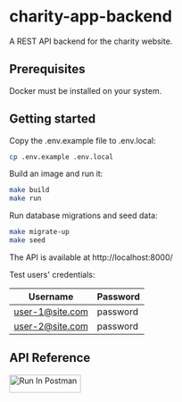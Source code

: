 # charity-app-backend

A REST API backend for the charity website.

## Prerequisites

Docker must be installed on your system.

## Getting started

Copy the .env.example file to .env.local:

```bash
cp .env.example .env.local
```

Build an image and run it:

```bash
make build
make run
```

Run database migrations and seed data:

```bash
make migrate-up
make seed
```

The API is available at http://localhost:8000/

Test users' credentials:

| Username        | Password |
| --------------- | -------- |
| user-1@site.com | password |
| user-2@site.com | password |

## API Reference

[<img src="https://run.pstmn.io/button.svg" alt="Run In Postman" style="width: 128px; height: 32px;">](https://god.gw.postman.com/run-collection/42366834-298e3baa-9f04-4a40-8d37-597928539d3e?action=collection%2Ffork&source=rip_markdown&collection-url=entityId%3D42366834-298e3baa-9f04-4a40-8d37-597928539d3e%26entityType%3Dcollection%26workspaceId%3Ddeb5e808-774b-4d51-8e9b-4bcbd2fe0281)
